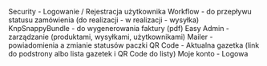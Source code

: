 Security - Logowanie / Rejestracja użytkownika
Workflow - do przepływu statusu zamówienia (do realizacji - w realizacji - wysyłka)
KnpSnappyBundle - do wygenerowania faktury (pdf)
Easy Admin - zarządzanie (produktami, wysyłkami, użytkownikami)
Mailer - powiadomienia a zmianie statusów paczki
QR Code - Aktualna gazetka (link do podstrony albo lista gazetek i QR Code do listy)
Moje konto - Logowa


